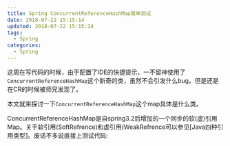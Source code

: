 ```yaml
---
title: Spring ConcurrentReferenceHashMap简单测试
date: 2018-07-22 15:15:14
updated: 2018-07-22 15:15:14
tags:
  - Spring
categories: 
  - Spring
---
```


这周在写代码的时候，由于配置了IDE的快捷提示，一不留神使用了`ConcurrentReferenceHashMap`这个新奇的类，虽然不会引发什么bug，但是还是在CR的时候被师兄发现了。

本文就来探讨一下`ConcurrentReferenceHashMap`这个map具体是什么类。


<!-- more -->

ConcurrentReferenceHashMap是自spring3.2后增加的一个同步的软(虚)引用Map。关于软引用(SoftRefrence)和虚引用(WeakRefrence可以参见[Java四种引用类型[1]。废话不多说直接上测试代码:


[1]: "Java四种引用类型"